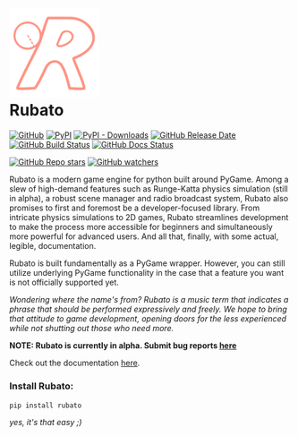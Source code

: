 # ![logo](./docs/source/_static/logo_small.png) <br> Rubato

[![GitHub](https://img.shields.io/github/license/rubatopy/rubato?style=for-the-badge)](https://www.gnu.org/licenses/gpl-3.0.html)
[![PyPI](https://img.shields.io/pypi/v/rubato?style=for-the-badge)](https://pypi.org/project/rubato/)
[![PyPI - Downloads](https://img.shields.io/pypi/dm/rubato?style=for-the-badge)](https://pypi.org/project/rubato/)
[![GitHub Release Date](https://img.shields.io/github/release-date/rubatopy/rubato?style=for-the-badge)](https://github.com/rubatopy/rubato/releases)
[![GitHub Build Status](https://img.shields.io/github/workflow/status/rubatopy/rubato/Build?style=for-the-badge)](https://github.com/rubatopy/rubato/actions/workflows/build.yml)
[![GitHub Docs Status](https://img.shields.io/github/workflow/status/rubatopy/rubato/Docs?label=docs&style=for-the-badge)](https://rubatopy.github.io/)

[![GitHub Repo stars](https://img.shields.io/github/stars/rubatopy/rubato?style=social)](https://github.com/rubatopy/rubato/)
[![GitHub watchers](https://img.shields.io/github/watchers/rubatopy/rubato?style=social)](https://github.com/rubatopy/rubato/subscription)

Rubato is a modern game engine for python built around PyGame. Among a slew of high-demand features such as Runge-Katta physics simulation (still in alpha), a robust scene manager and radio broadcast system, Rubato also promises to first and foremost be a developer-focused library. From intricate physics simulations to 2D games, Rubato streamlines development to make the process more accessible for beginners and simultaneously more powerful for advanced users. And all that, finally, with some actual, legible, documentation.

Rubato is built fundamentally as a PyGame wrapper. However, you can still utilize underlying PyGame functionality in the case that a feature you want is not officially supported yet.

_Wondering where the name's from? Rubato is a music term that indicates a phrase that should be performed expressively and freely. We hope to bring that attitude to game development, opening doors for the less experienced while not shutting out those who need more._

**NOTE: Rubato is currently in alpha. Submit bug reports [here](https://github.com/rubatopy/rubato/issues)**

Check out the documentation [here](https://rubatopy.github.io/).

### Install Rubato:

```
pip install rubato
```

_yes, it's that easy ;)_
